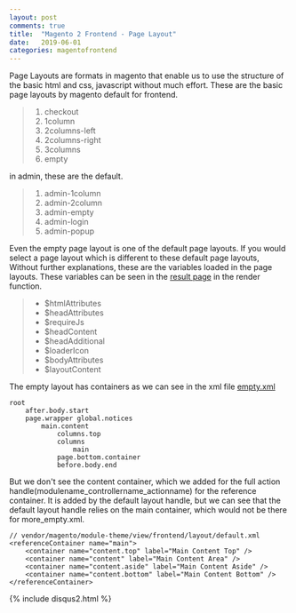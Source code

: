 ```yaml
---
layout: post
comments: true
title:  "Magento 2 Frontend - Page Layout"
date:   2019-06-01
categories: magentofrontend
---
```


Page Layouts are formats in magento that enable us to use the structure of the 
basic html and css, javascript without much effort.
These are the basic page layouts by magento default for frontend.

><ol>
>  <li>checkout</li>
>  <li>1column</li>
>  <li>2columns-left</li>
>  <li>2columns-right</li>
>  <li>3columns</li>
>  <li>empty</li>
></ol>

in admin, these are the default.

><ol>
>  <li>admin-1column</li>
>  <li>admin-2column</li>
>  <li>admin-empty</li>
>  <li>admin-login</li>
>  <li>admin-popup</li>
></ol>

Even the empty page layout is one of the default page layouts.
If you would select a page layout which is different to these default page layouts,
Without further explanations, these are the variables loaded in the page layouts.
These variables can be seen in the [result page](https://github.com/magento/magento2/blob/2.0/lib/internal/Magento/Framework/View/Result/Page.php) in the render function.

><ul>
><li>$htmlAttributes</li>
><li>$headAttributes</li>
><li>$requireJs</li>
><li>$headContent</li>
><li>$headAdditional</li>
><li>$loaderIcon</li>
><li>$bodyAttributes</li>
><li>$layoutContent</li>
></ul>

The empty layout has containers as we can see in the xml file
[empty.xml](https://github.com/magento/magento2/blob/2.0/app/code/Magento/Theme/view/base/page_layout/empty.xml)
```
root 
    after.body.start
    page.wrapper global.notices
        main.content 
            columns.top
            columns 
                main
            page.bottom.container 
            before.body.end
```

But we don't see the content container, which we added for the full action handle(modulename_controllername_actionname) 
for the reference container. It is added by the default layout handle, but we can see that the default 
layout handle relies on the main container, which would not be there for more_empty.xml.


```
// vendor/magento/module-theme/view/frontend/layout/default.xml
<referenceContainer name="main">
    <container name="content.top" label="Main Content Top" />
    <container name="content" label="Main Content Area" />
    <container name="content.aside" label="Main Content Aside" />
    <container name="content.bottom" label="Main Content Bottom" />
</referenceContainer>
```


{% include disqus2.html %}

